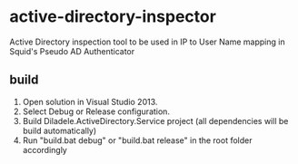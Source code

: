 # active-directory-inspector
Active Directory inspection tool to be used in IP to User Name mapping in Squid's Pseudo AD Authenticator

build
-----

1. Open solution in Visual Studio 2013.
2. Select Debug or Release configuration.
3. Build Diladele.ActiveDirectory.Service project (all dependencies will be build automatically)
4. Run "build.bat debug" or "build.bat release" in the root folder accordingly